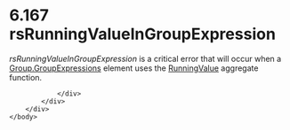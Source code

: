 <html dir="LTR" xmlns:mshelp="http://msdn.microsoft.com/mshelp" xmlns:ddue="http://ddue.schemas.microsoft.com/authoring/2003/5" xmlns:xlink="http://www.w3.org/1999/xlink" xmlns:tool="http://www.microsoft.com/tooltip">
    <head>
        <meta http-equiv="Content-Type" content="text/html; CHARSET=utf-8"></meta>
        <meta name="save" content="history"></meta>
        <title>6.167 rsRunningValueInGroupExpression</title>
        <xml>
            <mshelp:toctitle title="6.167 rsRunningValueInGroupExpression"></mshelp:toctitle>
            <mshelp:rltitle title="[MS-RDL]: rsRunningValueInGroupExpression"></mshelp:rltitle>
            <mshelp:keyword index="A" term="df05cca2-7bca-4572-ab80-1355395d3978"></mshelp:keyword>
            <mshelp:attr name="DCSext.ContentType" value="open specification"></mshelp:attr>
            <mshelp:attr name="AssetID" value="df05cca2-7bca-4572-ab80-1355395d3978"></mshelp:attr>
            <mshelp:attr name="TopicType" value="kbRef"></mshelp:attr>
            <mshelp:attr name="DCSext.Title" value="[MS-RDL]: rsRunningValueInGroupExpression" />
        </xml>
    </head>
    <body>
        <div id="header">
            <h1 class="heading">6.167 rsRunningValueInGroupExpression</h1>
        </div>
        <div id="mainSection">
            <div id="mainBody">
                <div id="allHistory" class="saveHistory"></div>
                <div id="sectionSection0" class="section" name="collapseableSection">
                    

<p><i>rsRunningValueInGroupExpression</i> is a critical error
that will occur when a <a href="ca135130-df86-43e2-9b59-c78e84e051c2.html">Group.GroupExpressions</a>
element uses the <a href="d87b6538-477f-4292-a3dd-a5774142bec6.html">RunningValue</a>
aggregate function.</p>


                </div>
            </div>
        </div>
    </body>
</html>